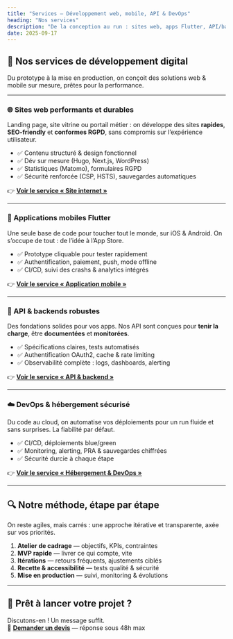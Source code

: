 ```yaml
---
title: "Services — Développement web, mobile, API & DevOps"
heading: "Nos services"
description: "De la conception au run : sites web, apps Flutter, API/backends et DevOps/hébergement. Performance, accessibilité et sécurité par défaut."
date: 2025-09-17
---
```


## 🚀 Nos services de développement digital

Du prototype à la mise en production, on conçoit des solutions web & mobile sur mesure, prêtes pour la performance.

---

### 🌐 Sites web performants et durables

Landing page, site vitrine ou portail métier : on développe des sites **rapides**, **SEO-friendly** et **conformes RGPD**, sans compromis sur l’expérience utilisateur.

- ✅ Contenu structuré & design fonctionnel
- ✅ Dév sur mesure (Hugo, Next.js, WordPress)
- ✅ Statistiques (Matomo), formulaires RGPD
- ✅ Sécurité renforcée (CSP, HSTS), sauvegardes automatiques

👉 **[Voir le service « Site internet »](/services/site-internet/)**

---

### 📱 Applications mobiles Flutter

Une seule base de code pour toucher tout le monde, sur iOS & Android. On s’occupe de tout : de l’idée à l’App Store.

- ✅ Prototype cliquable pour tester rapidement
- ✅ Authentification, paiement, push, mode offline
- ✅ CI/CD, suivi des crashs & analytics intégrés

👉 **[Voir le service « Application mobile »](/services/application-mobile/)**

---

### 🔌 API & backends robustes

Des fondations solides pour vos apps. Nos API sont conçues pour **tenir la charge**, être **documentées** et **monitorées**.

- ✅ Spécifications claires, tests automatisés
- ✅ Authentification OAuth2, cache & rate limiting
- ✅ Observabilité complète : logs, dashboards, alerting

👉 **[Voir le service « API & backend »](/services/api-et-backend/)**

---

### ☁️ DevOps & hébergement sécurisé

Du code au cloud, on automatise vos déploiements pour un run fluide et sans surprises. La fiabilité par défaut.

- ✅ CI/CD, déploiements blue/green
- ✅ Monitoring, alerting, PRA & sauvegardes chiffrées
- ✅ Sécurité durcie à chaque étape

👉 **[Voir le service « Hébergement & DevOps »](/services/devops-hebergement/)**

---

## 🔍 Notre méthode, étape par étape

On reste agiles, mais carrés : une approche itérative et transparente, axée sur vos priorités.

1. **Atelier de cadrage** — objectifs, KPIs, contraintes
2. **MVP rapide** — livrer ce qui compte, vite
3. **Itérations** — retours fréquents, ajustements ciblés
4. **Recette & accessibilité** — tests qualité & sécurité
5. **Mise en production** — suivi, monitoring & évolutions

---

## 🎯 Prêt à lancer votre projet ?

Discutons-en ! Un message suffit.  
📩 **[Demander un devis](/contact/)** — réponse sous 48h max
